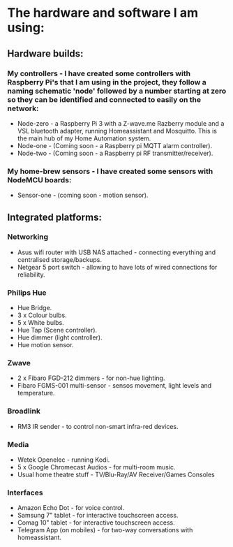# The hardware and software I am using:


## Hardware builds:


### My controllers - I have created some controllers with Raspberry Pi's that I am using in the project, they follow a naming schematic 'node' followed by a number starting at zero so they can be identified and connected to easily on the network:
 - Node-zero - a Raspberry Pi 3 with a Z-wave.me Razberry module and a VSL bluetooth adapter, running Homeassistant and Mosquitto.  This is the main hub of my Home Automation system.
 - Node-one - (Coming soon - a Raspberry pi MQTT alarm controller).
 - Node-two - (Coming soon - a Raspberry pi RF transmitter/receiver).
 
 
### My home-brew sensors - I have created some sensors with NodeMCU boards:
 - Sensor-one - (coming soon - motion sensor).
 

## Integrated platforms:

### Networking
 - Asus wifi router with USB NAS attached - connecting everything and centralised storage/backups.
 - Netgear 5 port switch - allowing to have lots of wired connections for reliability.

### Philips Hue
 - Hue Bridge.
 - 3 x Colour bulbs.
 - 5 x White bulbs.
 - Hue Tap (Scene controller).
 - Hue dimmer (light controller).
 - Hue motion sensor.

### Zwave
 - 2 x Fibaro FGD-212 dimmers - for non-hue lighting.
 - Fibaro FGMS-001 multi-sensor - sensos movement, light levels and temperature.

### Broadlink
 - RM3 IR sender - to control non-smart infra-red devices.
 
### Media
 - Wetek Openelec - running Kodi.
 - 5 x Google Chromecast Audios - for multi-room music.
 - Usual home theatre stuff - TV/Blu-Ray/AV Receiver/Games Consoles
 
### Interfaces
 - Amazon Echo Dot - for voice control.
 - Samsung 7" tablet - for interactive touchscreen access.
 - Comag 10" tablet - for interactive touchscreen access.
 - Telegram App (on mobiles) - for two-way conversations with homeassistant.